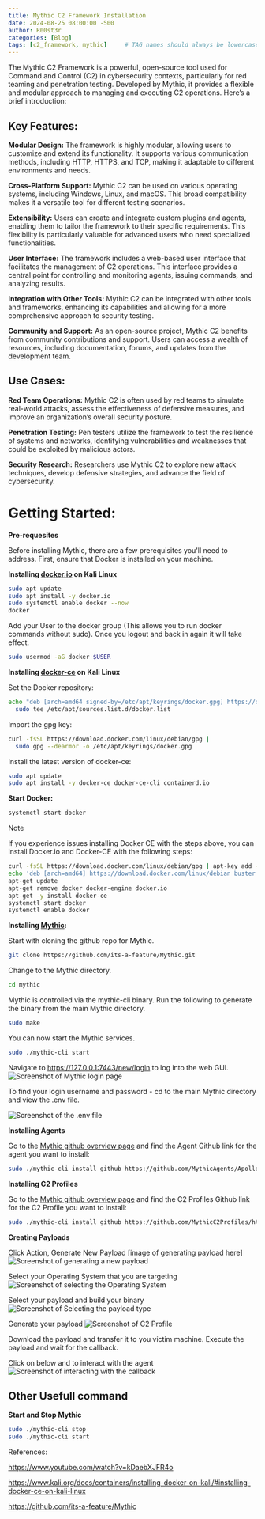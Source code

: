 ```yaml
---
title: Mythic C2 Framework Installation
date: 2024-08-25 08:00:00 -500
author: R00st3r
categories: [Blog]
tags: [c2_framework, mythic]     # TAG names should always be lowercase
---
```


The Mythic C2 Framework is a powerful, open-source tool used for Command and Control (C2) in cybersecurity contexts, particularly for red teaming and penetration testing. Developed by Mythic, it provides a flexible and modular approach to managing and executing C2 operations. Here’s a brief introduction:

## Key Features:

  **Modular Design:** The framework is highly modular, allowing users to customize and extend its functionality. It supports various communication methods, including HTTP, HTTPS, and TCP, making it adaptable to different environments and needs.

  **Cross-Platform Support:** Mythic C2 can be used on various operating systems, including Windows, Linux, and macOS. This broad compatibility makes it a versatile tool for different testing scenarios.

  **Extensibility:** Users can create and integrate custom plugins and agents, enabling them to tailor the framework to their specific requirements. This flexibility is particularly valuable for advanced users who need specialized functionalities.

  **User Interface:** The framework includes a web-based user interface that facilitates the management of C2 operations. This interface provides a central point for controlling and monitoring agents, issuing commands, and analyzing results.

  **Integration with Other Tools:** Mythic C2 can be integrated with other tools and frameworks, enhancing its capabilities and allowing for a more comprehensive approach to security testing.

  **Community and Support:** As an open-source project, Mythic C2 benefits from community contributions and support. Users can access a wealth of resources, including documentation, forums, and updates from the development team.

## Use Cases:

  **Red Team Operations:** Mythic C2 is often used by red teams to simulate real-world attacks, assess the effectiveness of defensive measures, and improve an organization’s overall security posture.

  **Penetration Testing:** Pen testers utilize the framework to test the resilience of systems and networks, identifying vulnerabilities and weaknesses that could be exploited by malicious actors.

  **Security Research:** Researchers use Mythic C2 to explore new attack techniques, develop defensive strategies, and advance the field of cybersecurity.

# Getting Started:

**Pre-requesites**

Before installing Mythic, there are a few prerequisites you'll need to address. First, ensure that Docker is installed on your machine. 

**Installing [docker.io](https://www.kali.org/docs/containers/installing-docker-on-kali/) on Kali Linux**
```bash
sudo apt update
sudo apt install -y docker.io
sudo systemctl enable docker --now
docker
```

Add your User to the docker group (This allows you to run docker commands without sudo). Once you logout and back in again it will take effect.

```bash
sudo usermod -aG docker $USER
```

**Installing [docker-ce](https://www.kali.org/docs/containers/installing-docker-on-kali/#installing-docker-ce-on-kali-linux) on Kali Linux**

Set the Docker repository:
```bash
echo "deb [arch=amd64 signed-by=/etc/apt/keyrings/docker.gpg] https://download.docker.com/linux/debian bookworm stable" | \
  sudo tee /etc/apt/sources.list.d/docker.list
```

Import the gpg key:

```bash
curl -fsSL https://download.docker.com/linux/debian/gpg |
  sudo gpg --dearmor -o /etc/apt/keyrings/docker.gpg
```

Install the latest version of docker-ce:
```bash
sudo apt update
sudo apt install -y docker-ce docker-ce-cli containerd.io
```

**Start Docker:**
```bash
systemctl start docker
```

> [!NOTE]
> If you experience issues installing Docker CE with the steps above, you can install Docker.io and Docker-CE with the following steps:

```bash
curl -fsSL https://download.docker.com/linux/debian/gpg | apt-key add -
echo 'deb [arch=amd64] https://download.docker.com/linux/debian buster stable' | tee /etc/apt/sources.list.d/docker.list
apt-get update
apt-get remove docker docker-engine docker.io
apt-get -y install docker-ce
systemctl start docker
systemctl enable docker
```


**Installing [Mythic](https://github.com/its-a-feature/Mythic):**

Start with cloning the github repo for Mythic.
```bash
git clone https://github.com/its-a-feature/Mythic.git
```

Change to the Mythic directory.
```bash
cd mythic
```

Mythic is controlled via the mythic-cli binary. Run the following to generate the binary from the main Mythic directory.
```bash
sudo make
```

You can now start the Mythic services.
```bash
sudo ./mythic-cli start
```

Navigate to https://127.0.0.1:7443/new/login to log into the web GUI.
![Screenshot of Mythic login page](/assets/img/Mythic_login.png)


To find your login username and password - cd to the main Mythic directory and view the .env file.

![Screenshot of the .env file](/assets/img/env.png)

**Installing Agents**

Go to the [Mythic github overview page](https://mythicmeta.github.io/overview/) and find the Agent Github link for the agent you want to install:

```bash
sudo ./mythic-cli install github https://github.com/MythicAgents/Apollo.git
```

**Installing C2 Profiles**

Go to the [Mythic github overview page](https://mythicmeta.github.io/overview/) and find the C2 Profiles Github link for the C2 Profile you want to install:

```bash
sudo ./mythic-cli install github https://github.com/MythicC2Profiles/http.git
```

**Creating Payloads**

Click Action, Generate New Payload
[image of generating payload here]
![Screenshot of generating a new payload](/assets/img/Generate_New_Payload.png)

Select your Operating System that you are targeting
![Screenshot of selecting the Operating System](/assets/img/Select_OS.png)

Select your payload and build your binary
![Screenshot of Selecting the payload type](/assets/img/Select_Payload_Type.png)

Generate your payload
![Screenshot of C2 Profile](/assets/img/Select_C2_Profile.png)

Download the payload and transfer it to you victim machine. Execute the payload and wait for the callback.

Click on below and to interact with the agent
![Screenshot of interacting with the callback](/assets/img/InteractPayload.png)


## Other Usefull command
**Start and Stop Mythic**
```bash
sudo ./mythic-cli stop
sudo ./mythic-cli start
```

References:

https://www.youtube.com/watch?v=kDaebXJFR4o

https://www.kali.org/docs/containers/installing-docker-on-kali/#installing-docker-ce-on-kali-linux

https://github.com/its-a-feature/Mythic
